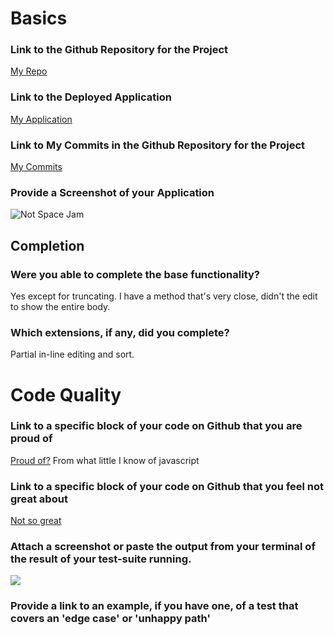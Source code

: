 # Basics

### Link to the Github Repository for the Project
[My Repo](https://github.com/Tman22/idea_box)

### Link to the Deployed Application
[My Application](http://still-meadow-55967.herokuapp.com/)

### Link to My Commits in the Github Repository for the Project
[My Commits](https://github.com/Tman22/idea_box/commits/master)

### Provide a Screenshot of your Application
![Not Space Jam](http://g.recordit.co/PeULDeyBjG.gif)

## Completion

### Were you able to complete the base functionality?
Yes except for truncating. I have a method that's very close, didn't the edit
to show the entire body.

### Which extensions, if any, did you complete?
Partial in-line editing and sort.

# Code Quality

### Link to a specific block of your code on Github that you are proud of
[Proud of?](https://github.com/Tman22/idea_box/blob/master/app/assets/javascripts/sort.js#L1-L14)
From what little I know of javascript


### Link to a specific block of your code on Github that you feel not great about
[Not so great](https://github.com/Tman22/idea_box/blob/master/app/assets/javascripts/edit.js#L12-L34)

### Attach a screenshot or paste the output from your terminal of the result of your test-suite running.
![](http://i.imgur.com/3Xl5nxK.png)
### Provide a link to an example, if you have one, of a test that covers an 'edge case' or 'unhappy path'
